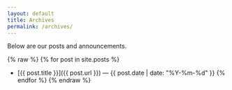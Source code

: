```yaml
---
layout: default
title: Archives
permalink: /archives/
---
```


Below are our posts and announcements.

{% raw %}
{% for post in site.posts %}

- [{{ post.title }}]({{ post.url }}) — {{ post.date | date: "%Y-%m-%d" }}
  {% endfor %}
  {% endraw %}
